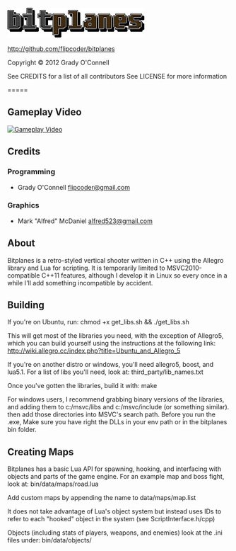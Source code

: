 ![bitplanes](https://raw.githubusercontent.com/flipcoder/bitplanes/af2593329cefd1f9d5fe390ae58deb4a92233fad/bin/data/interface/logo_a.png)

http://github.com/flipcoder/bitplanes

Copyright &copy; 2012 Grady O'Connell

See CREDITS for a list of all contributors
See LICENSE for more information

=====

## Gameplay Video ##

[![Gameplay Video](http://img.youtube.com/vi/NdNzup_Uz4Q/0.jpg)](http://www.youtube.com/watch?v=NdNzup_Uz4Q)

## Credits ##

### Programming
- Grady O'Connell <flipcoder@gmail.com>

### Graphics
- Mark "Alfred" McDaniel <alfred523@gmail.com>

## About ##

Bitplanes is a retro-styled vertical shooter written in C++ using the Allegro library and Lua for scripting.
It is temporarily limited to MSVC2010-compatible C++11 features, although I develop it in Linux so every once in
a while I'll add something incompatible by accident.

## Building ##

If you're on Ubuntu, run:
    chmod +x get_libs.sh && ./get_libs.sh

This will get most of the libraries you need, with the exception of Allegro5, which you can
build yourself using the instructions at the following link: http://wiki.allegro.cc/index.php?title=Ubuntu_and_Allegro_5

If you're on another distro or windows, you'll need allegro5, boost, and lua5.1.  For a list of libs you'll need, look at:
    third_party/lib_names.txt

Once you've gotten the libraries, build it with:
    make

For windows users, I recommend grabbing binary versions of the libraries, and adding them to c:/msvc/libs and c:/msvc/include (or something similar).
then add those directories into MSVC's search path.  Before you run the .exe, Make sure you have right the DLLs in your env path or in the bitplanes bin folder.

## Creating Maps ##

Bitplanes has a basic Lua API for spawning, hooking, and interfacing with objects and parts of the game engine.  For an example map and boss fight, look at:
    bin/data/maps/road.lua

Add custom maps by appending the name to data/maps/map.list

It does not take advantage of Lua's object system but instead uses IDs to refer to each "hooked" object in the system (see ScriptInterface.h/cpp)

Objects (including stats of players, weapons, and enemies) look at the .ini files under:
    bin/data/objects/

